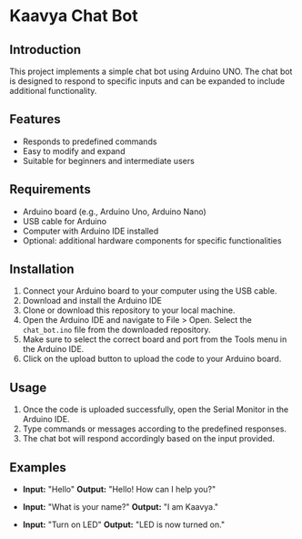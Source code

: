 # Kaavya Chat Bot

## Introduction
This project implements a simple chat bot using Arduino UNO. The chat bot is designed to respond to specific inputs and can be expanded to include additional functionality.

## Features
- Responds to predefined commands
- Easy to modify and expand
- Suitable for beginners and intermediate users

## Requirements
- Arduino board (e.g., Arduino Uno, Arduino Nano)
- USB cable for Arduino
- Computer with Arduino IDE installed
- Optional: additional hardware components for specific functionalities

## Installation
1. Connect your Arduino board to your computer using the USB cable.
2. Download and install the Arduino IDE 
3. Clone or download this repository to your local machine.
4. Open the Arduino IDE and navigate to File > Open. Select the `chat_bot.ino` file from the downloaded repository.
5. Make sure to select the correct board and port from the Tools menu in the Arduino IDE.
6. Click on the upload button to upload the code to your Arduino board.

## Usage
1. Once the code is uploaded successfully, open the Serial Monitor in the Arduino IDE.
2. Type commands or messages according to the predefined responses.
3. The chat bot will respond accordingly based on the input provided.

## Examples
- **Input:** "Hello"
  **Output:** "Hello! How can I help you?"

- **Input:** "What is your name?"
  **Output:** "I am Kaavya."

- **Input:** "Turn on LED"
  **Output:** "LED is now turned on."
